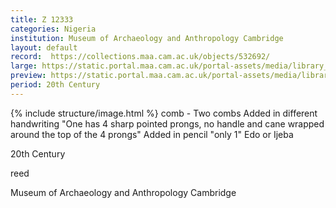 ```yaml
---
title: Z 12333
categories: Nigeria
institution: Museum of Archaeology and Anthropology Cambridge
layout: default
record:  https://collections.maa.cam.ac.uk/objects/532692/
large: https://static.portal.maa.cam.ac.uk/portal-assets/media/library_images/web/673367_Z_12333_001.jpg
preview: https://static.portal.maa.cam.ac.uk/portal-assets/media/library_images/thumbnail/673367_Z_12333_001.jpg
period: 20th Century
---
```

{% include structure/image.html %}
comb - Two combs
Added in different handwriting "One has 4 sharp pointed prongs, no handle and cane wrapped around the top of the 4 prongs"
Added in pencil "only 1"
Edo or Ijeba

20th Century

reed

Museum of Archaeology and Anthropology Cambridge

